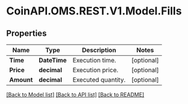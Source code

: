 
# CoinAPI.OMS.REST.V1.Model.Fills

## Properties

Name | Type | Description | Notes
------------ | ------------- | ------------- | -------------
**Time** | **DateTime** | Execution time. | [optional] 
**Price** | **decimal** | Execution price. | [optional] 
**Amount** | **decimal** | Executed quantity. | [optional] 

[[Back to Model list]](../README.md#documentation-for-models)
[[Back to API list]](../README.md#documentation-for-api-endpoints)
[[Back to README]](../README.md)

